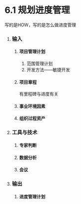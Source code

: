 # 6.1 规划进度管理

写的是HOW，写的是怎么做进度管理

1. ### 输入
   1. #### 项目管理计划

      1. 范围管理计划
      2. 开发方法——敏捷开发

   2. #### 项目章程

      有里程碑与进度有关

   3. #### 事业环境因素

   4. #### 组织过程资产
   
2. ### 工具与技术

   1. #### 专家判断

   2. #### 数据分析

   3. #### 会议

3. ### 输出

   1. #### 进度管理计划

